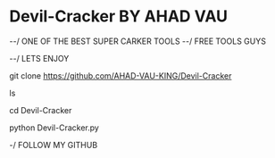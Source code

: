 # Devil-Cracker BY AHAD VAU

--/ ONE OF THE BEST SUPER CARKER TOOLS
--/ FREE TOOLS GUYS 

--/ LETS ENJOY

git clone https://github.com/AHAD-VAU-KING/Devil-Cracker

ls

cd Devil-Cracker

python Devil-Cracker.py

-/ FOLLOW MY GITHUB
